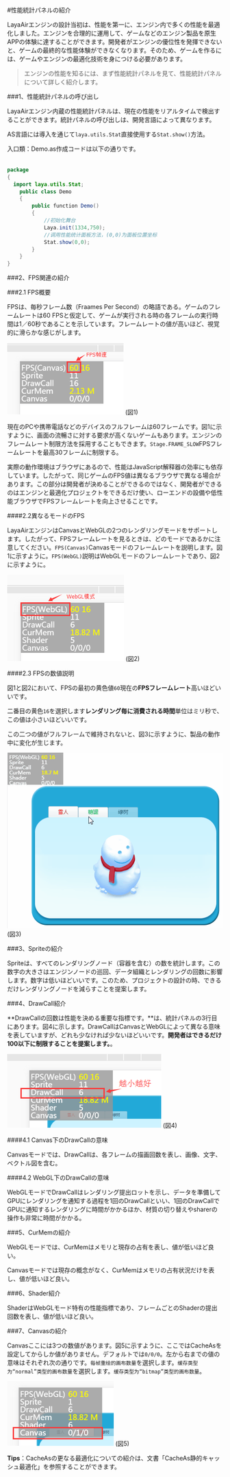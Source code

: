 #性能統計パネルの紹介

LayaAirエンジンの設計当初は、性能を第一に、エンジン内で多くの性能を最適化しました。エンジンを合理的に運用して、ゲームなどのエンジン製品を原生APPの体験に達することができます。開発者がエンジンの優位性を発揮できないと、ゲームの最終的な性能体験ができなくなります。そのため、ゲームを作るには、ゲームやエンジンの最適化技術を身につける必要があります。



>エンジンの性能を知るには、まず性能統計パネルを見て、性能統計パネルについて詳しく紹介します。



###1、性能統計パネルの呼び出し

LayaAirエンジン内蔵の性能統計パネルは、現在の性能をリアルタイムで検出することができます。統計パネルの呼び出しは、開発言語によって異なります。

AS言語には導入を通じて`laya.utils.Stat`直接使用する`Stat.show()`方法。

入口類：Demo.as作成コードは以下の通りです。


```java

package
{
  import laya.utils.Stat;
	public class Demo
	{	
		public function Demo()
		{
          	//初始化舞台
			Laya.init(1334,750);
          	//调用性能统计面板方法，(0,0)为面板位置坐标
			Stat.show(0,0); 
		}
	}
}
```




###2、FPS関連の紹介

###2.1 FPS概要

FPSは、毎秒フレーム数（Fraames Per Second）の略語である。ゲームのフレームレートは60 FPSと仮定して、ゲームが実行される時の各フレームの実行時間は1／60秒であることを示しています。フレームレートの値が高いほど、視覚的に滑らかな感じがします。

![图1](img/1.png)
(図1)

現在のPCや携帯電話などのデバイスのフルフレームは60フレームです。図1に示すように、画面の流暢さに対する要求が高くないゲームもあります。エンジンのフレームレート制限方法を採用することもできます。`Stage.FRAME_SLOW`FPSフレームレートを最高30フレームに制限する。

実際の動作環境はブラウザにあるので、性能はJavaScript解释器の効率にも依存しています。したがって、同じゲームのFPS値は異なるブラウザで異なる場合があります。この部分は開発者が決めることができるのではなく、開発者ができるのはエンジンと最適化プロジェクトをできるだけ使い、ローエンドの設備や低性能ブラウザでFPSフレームレートを向上させることです。

####2.2異なるモードのFPS

LayaAirエンジンはCanvasとWebGLの2つのレンダリングモードをサポートします。したがって、FPSフレームレートを見るときは、どのモードであるかに注意してください。`FPS(Canvas)`Canvasモードのフレームレートを説明します。図1に示すように。`FPS(WebGL)`説明はWebGLモードのフレームレートであり、図2に示すように。

![图片2.png](img/2.png)
(図2)

####2.3 FPSの数値説明

図1と図2において、FPSの最初の黄色値`60`現在の**FPSフレームレート**高いほどいいです。

二番目の黄色`16`を選択します**レンダリング毎に消費される時間**単位はミリ秒で、この値は小さいほどいいです。

この二つの値がフルフレームで維持されないと、図3に示すように、製品の動作中に変化が生じます。

![动图3](img/3.gif)
(図3)





###3、Spriteの紹介

Spriteは、すべてのレンダリングノード（容器を含む）の数を統計します。この数字の大きさはエンジンノードの巡回、データ組織とレンダリングの回数に影響します。数字は低いほどいいです。このため、プロジェクトの設計の時、できるだけレンダリングノードを減らすことを提案します。





###4、DrawCall紹介


 **DrawCallの回数は性能を決める重要な指標です。**は、統計パネルの3行目にあります。図4に示します。DrawCallはCanvasとWebGLによって異なる意味を表していますが、どれも少なければ少ないほどいいです。**開発者はできるだけ100以下に制限することを提案します。**。

![图4](img/4.png)
(図4)



####4.1 Canvas下のDrawCallの意味

Canvasモードでは、DrawCallは、各フレームの描画回数を表し、画像、文字、ベクトル図を含む。

####4.2 WebGL下のDrawCallの意味

WebGLモードでDrawCallはレンダリング提出ロットを示し、データを準備してGPUにレンダリングを通知する過程を1回のDrawCallといい、1回のDrawCallでGPUに通知するレンダリングに時間がかかるほか、材質の切り替えやsharerの操作も非常に時間がかかる。



###5、CurMemの紹介

WebGLモードでは、CurMemはメモリと現存の占有を表し、値が低いほど良い。

Canvasモードでは現存の概念がなく、CurMemはメモリの占有状況だけを表し、値が低いほど良い。



###6、Shader紹介

ShaderはWebGLモード特有の性能指標であり、フレームごとのShaderの提出回数を表し、値が低いほど良い。



###7、Canvasの紹介

Canvasここには3つの数値があります。図5に示すように、ここではCacheAsを設定してからしか値がありません。デフォルトでは`0/0/0`。左から右までの値の意味はそれぞれ次の通りです。`每帧重绘的画布数量`を選択します。`缓存类型为“normal”类型的画布数量`を選択します。`缓存类型为“bitmap”类型的画布数量`。


![图5](img/5.png)
(図5)


**Tips**：CacheAsの更なる最適化についての紹介は、文書「CacheAs静的キャッシュ最適化」を参照することができます。










 